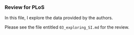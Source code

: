### Review for PLoS

In this file, I explore the data provided by the authors.  
  
Please see the file entitled `03_exploring_SI.md` for the review.
